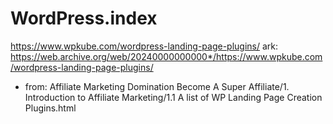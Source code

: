 # WordPress.index
https://www.wpkube.com/wordpress-landing-page-plugins/ ark: https://web.archive.org/web/20240000000000*/https://www.wpkube.com/wordpress-landing-page-plugins/
- from: Affiliate Marketing Domination Become A Super Affiliate/1. Introduction to Affiliate Marketing/1.1 A list of WP Landing Page Creation Plugins.html
